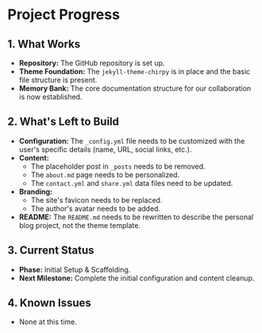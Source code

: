 # Project Progress

## 1. What Works

- **Repository:** The GitHub repository is set up.
- **Theme Foundation:** The `jekyll-theme-chirpy` is in place and the basic file structure is present.
- **Memory Bank:** The core documentation structure for our collaboration is now established.

## 2. What's Left to Build

- **Configuration:** The `_config.yml` file needs to be customized with the user's specific details (name, URL, social links, etc.).
- **Content:**
    - The placeholder post in `_posts` needs to be removed.
    - The `about.md` page needs to be personalized.
    - The `contact.yml` and `share.yml` data files need to be updated.
- **Branding:**
    - The site's favicon needs to be replaced.
    - The author's avatar needs to be added.
- **README:** The `README.md` needs to be rewritten to describe the personal blog project, not the theme template.

## 3. Current Status

- **Phase:** Initial Setup & Scaffolding.
- **Next Milestone:** Complete the initial configuration and content cleanup.

## 4. Known Issues

- None at this time.
